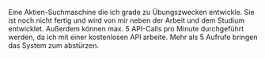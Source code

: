 Eine Aktien-Suchmaschine die ich grade zu Übungszwecken entwickle. Sie ist noch nicht fertig und wird von mir neben der Arbeit und dem Studium entwicklet. Außerdem können max. 5 API-Calls pro Minute durchgeführt werden, da ich mit einer kostenlosen API arbeite. Mehr als 5 Aufrufe bringen das System zum abstürzen. 

